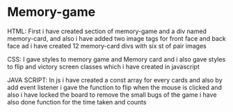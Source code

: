 # Memory-game

HTML:
First i have created section of memory-game and a div named memory-card, and also i have added two image tags for front face and back face ad i have created 12 memory-card divs with six st of pair images


CSS:
I gave styles to memory game and Memory card and i also gave styles to flip and victory screen classes which i have created in javascript


JAVA SCRIPT:
In js i have created a const array for every cards and also by add event listener i gave the function to flip when the mouse is clicked and also i have locked the board to remove the small bugs of the game i have also done function for the time taken and counts
